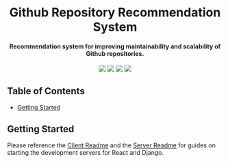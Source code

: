 <p align="center">
    <h1 align="center">Github Repository Recommendation System</h1>
    <h4 align="center">Recommendation system for improving maintainability and scalability of Github repositories. </h4>
</p>
<p align="center">
    <a href="#"><img src="https://img.shields.io/badge/node-v16.13.2-blue"></a>
    <a href="#"><img src="https://img.shields.io/badge/npm-v8.1.2-blue"></a>
    <a href="#"><img src="https://img.shields.io/badge/python-v3.10.0-blue"></a>
    <a href="#"><img src="https://img.shields.io/badge/docker-v19.03.13-green"></a>
</p>

## Table of Contents
 * [Getting Started](#getting-started)
 

## Getting Started
Please reference the [Client Readme](client/README.md) and the [Server Readme](server/README.md) for guides on starting the development servers for React and Django.
